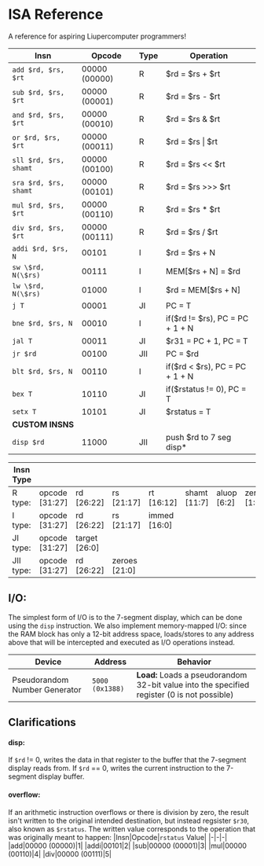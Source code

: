# ISA Reference
A reference for aspiring Liupercomputer programmers!

| Insn | Opcode | Type | Operation |
|------|--------|------|-----------|
|`add $rd, $rs, $rt`|00000 (00000)|R|$rd = $rs + $rt|
|`sub $rd, $rs, $rt`|00000 (00001)|R|$rd = $rs - $rt|
|`and $rd, $rs, $rt`|00000 (00010)|R|$rd = $rs & $rt|
|`or $rd, $rs, $rt`|00000 (00011)|R|$rd = $rs \| $rt|
|`sll $rd, $rs, shamt`|00000 (00100)|R|$rd = $rs << $rt|
|`sra $rd, $rs, shamt`|00000 (00101)|R|$rd = $rs >>> $rt|
|`mul $rd, $rs, $rt`|00000 (00110)|R|$rd = $rs * $rt|
|`div $rd, $rs, $rt`|00000 (00111)|R|$rd = $rs / $rt|
|`addi $rd, $rs, N`|00101|I|$rd = $rs + N|
|`sw \$rd, N(\$rs)`|00111|I|MEM[$rs + N] = $rd|
|`lw \$rd, N(\$rs)`|01000|I|\$rd = MEM[\$rs + N]|
|`j T`|00001|JI|PC = T|
|`bne $rd, $rs, N`|00010|I|if($rd != $rs), PC = PC + 1 + N|
|`jal T`|00011|JI|$r31 = PC + 1, PC = T|
|`jr $rd`|00100|JII|PC = $rd|
|`blt $rd, $rs, N`|00110|I|if($rd < $rs), PC = PC + 1 + N|
|`bex T`|10110|JI|if($rstatus != 0), PC = T|
|`setx T`|10101|JI|$rstatus = T|
|**CUSTOM INSNS**||||
|`disp $rd`|11000|JII|push $rd to 7 seg disp\*|

| Insn Type | | | | | | | |
|-----------|-|-|-|-|-|-|-|
| R type: | opcode [31:27] | rd [26:22] | rs [21:17] | rt [16:12] | shamt [11:7] | aluop [6:2] | zero [1:0] |
| I type: | opcode [31:27] | rd [26:22] | rs [21:17] | immed [16:0] | | | |
| JI type: | opcode [31:27] | target [26:0] |
| JII type: | opcode [31:27] | rd [26:22] | zeroes [21:0] |

## I/O:
The simplest form of I/O is to the 7-segment display, which can be done using the `disp` instruction.
We also implement memory-mapped I/O: since the RAM block has only a 12-bit address space, loads/stores to any address above that will be intercepted and executed as I/O operations instead.

|Device|Address|Behavior|
|------|-------|--------|
|Pseudorandom Number Generator|`5000 (0x1388)`|**Load:** Loads a pseudorandom 32-bit value into the specified register (0 is not possible)|

## Clarifications
#### disp:
If `$rd` != 0, writes the data in that register to the buffer that the 7-segment display reads from.
If `$rd` == 0, writes the current instruction to the 7-segment display buffer.
#### overflow:
If an arithmetic instruction overflows or there is division by zero, the result isn't written to the original intended destination, but instead regsister `$r30`, also known as `$rstatus`. The written value corresponds to the operation that was originally meant to happen:
|Insn|Opcode|`rstatus` Value|
|-|-|-|
|add|00000 (00000)|1|
|addi|00101|2|
|sub|00000 (00001)|3|
|mul|00000 (00110)|4|
|div|00000 (00111)|5|
